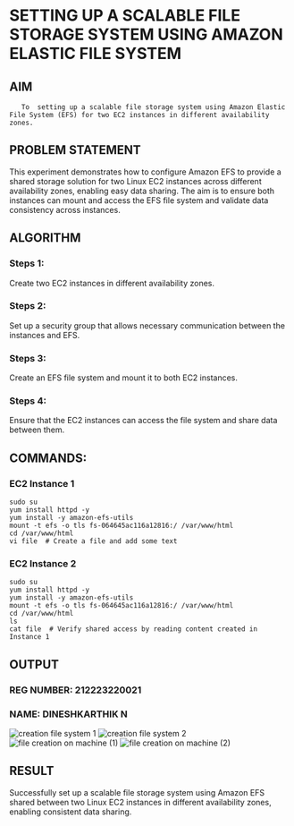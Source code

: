  # SETTING UP A SCALABLE FILE STORAGE SYSTEM USING AMAZON ELASTIC FILE SYSTEM
 ## AIM
       To  setting up a scalable file storage system using Amazon Elastic File System (EFS) for two EC2 instances in different availability zones. 
## PROBLEM STATEMENT
This experiment demonstrates how to configure Amazon EFS to provide a shared storage solution for two Linux EC2 instances across different availability zones, enabling easy data sharing. The aim is to ensure both instances can mount and access the EFS file system and validate data consistency across instances.

## ALGORITHM
 ### Steps 1: 
 Create two EC2 instances in different availability zones.
 ### Steps 2:
 Set up a security group that allows necessary communication between the instances and EFS.
 ### Steps 3: 
 Create an EFS file system and mount it to both EC2 instances.
 ### Steps 4: 
 Ensure that the EC2 instances can access the file system and share data between them.

## COMMANDS:
### EC2 Instance 1

```
sudo su
yum install httpd -y
yum install -y amazon-efs-utils
mount -t efs -o tls fs-064645ac116a12816:/ /var/www/html
cd /var/www/html
vi file  # Create a file and add some text
```

### EC2 Instance 2

```
sudo su
yum install httpd -y
yum install -y amazon-efs-utils
mount -t efs -o tls fs-064645ac116a12816:/ /var/www/html
cd /var/www/html
ls
cat file  # Verify shared access by reading content created in Instance 1
```

## OUTPUT
### REG NUMBER: 212223220021
### NAME: DINESHKARTHIK N
![creation file system 1](https://github.com/user-attachments/assets/5e1ff2df-f160-43a6-acc7-e473f01be866)
![creation file system 2](https://github.com/user-attachments/assets/22eb5978-74c1-4575-a672-262f4da48eda)
![file creation on machine (1)](https://github.com/user-attachments/assets/38606cee-bc70-418b-8171-dcd9d3fde5f4)
![file creation on machine (2)](https://github.com/user-attachments/assets/1d0161cb-116c-4bba-b7da-bb652041e2af)

## RESULT
Successfully set up a scalable file storage system using Amazon EFS shared between two Linux EC2 instances in different availability zones, enabling consistent data sharing.

